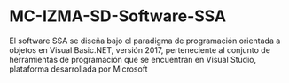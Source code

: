 # MC-IZMA-SD-Software-SSA
El software SSA se diseña bajo el paradigma de programación orientada a objetos en Visual Basic.NET, versión 2017, perteneciente al conjunto de herramientas de programación que se encuentran en Visual Studio, plataforma desarrollada por Microsoft
